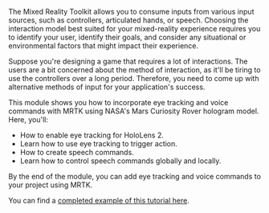 The Mixed Reality Toolkit allows you to consume inputs from various input sources, such as controllers, articulated hands, or speech. Choosing the interaction model best suited for your mixed-reality experience requires you to identify your user, identify their goals, and consider any situational or environmental factors that might impact their experience.

Suppose you're designing a game that requires a lot of interactions. The users are a bit concerned about the method of interaction, as it'll be tiring to use the controllers over a long period. Therefore, you need to come up with alternative methods of input for your application's success.

This module shows you how to incorporate eye tracking and voice commands with MRTK using NASA's Mars Curiosity Rover hologram model. Here, you'll:

* How to enable eye tracking for HoloLens 2.
* Learn how to use eye tracking to trigger action.
* How to create speech commands.
* Learn how to control speech commands globally and locally.

By the end of the module, you can add eye tracking and voice commands to your project using MRTK.

You can find a [completed example of this tutorial here](https://github.com/microsoft/MixedRealityLearning/tree/development/MRTK3%20Tutorials).

